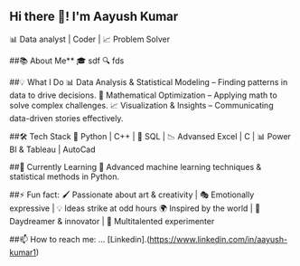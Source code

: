 ## Hi there 👋! I'm Aayush Kumar
📊 Data analyst | Coder | 📈 Problem Solver 



##📚 About Me**
🎓 sdf
🔍 fds



##💡 What I Do
📊 Data Analysis & Statistical Modeling – Finding patterns in data to drive decisions.
🧠 Mathematical Optimization – Applying math to solve complex challenges.
📈 Visualization & Insights – Communicating data-driven stories effectively.



##🛠️ Tech Stack
🐍 Python | C++ | 📂 SQL | 📉 Advansed Excel | C | 📊 Power BI & Tableau | AutoCad



##🌱 Currently Learning
🚀 Advanced machine learning techniques & statistical methods in Python.



##⚡ Fun fact:
🖌️ Passionate about art & creativity | 🎭 Emotionally expressive | 💡 Ideas strike at odd hours 🌍 Inspired by the world | 🧐 Daydreamer & innovator | 🎵 Multitalented experimenter



##📫 How to reach me: ... [Linkedin].(https://www.linkedin.com/in/aayush-kumar1) 

